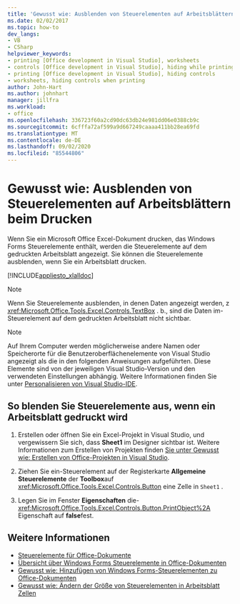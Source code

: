 ```yaml
---
title: 'Gewusst wie: Ausblenden von Steuerelementen auf Arbeitsblättern beim Drucken'
ms.date: 02/02/2017
ms.topic: how-to
dev_langs:
- VB
- CSharp
helpviewer_keywords:
- printing [Office development in Visual Studio], worksheets
- controls [Office development in Visual Studio], hiding while printing
- printing [Office development in Visual Studio], hiding controls
- worksheets, hiding controls when printing
author: John-Hart
ms.author: johnhart
manager: jillfra
ms.workload:
- office
ms.openlocfilehash: 336723f60a2cd90dc63db24e981dd06e0388cb9c
ms.sourcegitcommit: 6cfffa72af599a9d667249caaaa411bb28ea69fd
ms.translationtype: MT
ms.contentlocale: de-DE
ms.lasthandoff: 09/02/2020
ms.locfileid: "85544806"
---
```

# <a name="how-to-hide-controls-on-worksheets-when-printing"></a>Gewusst wie: Ausblenden von Steuerelementen auf Arbeitsblättern beim Drucken
  Wenn Sie ein Microsoft Office Excel-Dokument drucken, das Windows Forms Steuerelemente enthält, werden die Steuerelemente auf dem gedruckten Arbeitsblatt angezeigt. Sie können die Steuerelemente ausblenden, wenn Sie ein Arbeitsblatt drucken.

 [!INCLUDE[appliesto_xlalldoc](../vsto/includes/appliesto-xlalldoc-md.md)]

> [!NOTE]
> Wenn Sie Steuerelemente ausblenden, in denen Daten angezeigt werden, z <xref:Microsoft.Office.Tools.Excel.Controls.TextBox> . b., sind die Daten im-Steuerelement auf dem gedruckten Arbeitsblatt nicht sichtbar.

> [!NOTE]
> Auf Ihrem Computer werden möglicherweise andere Namen oder Speicherorte für die Benutzeroberflächenelemente von Visual Studio angezeigt als die in den folgenden Anweisungen aufgeführten. Diese Elemente sind von der jeweiligen Visual Studio-Version und den verwendeten Einstellungen abhängig. Weitere Informationen finden Sie unter [Personalisieren von Visual Studio-IDE](../ide/personalizing-the-visual-studio-ide.md).

## <a name="to-hide-controls-when-a-worksheet-is-printed"></a>So blenden Sie Steuerelemente aus, wenn ein Arbeitsblatt gedruckt wird

1. Erstellen oder öffnen Sie ein Excel-Projekt in Visual Studio, und vergewissern Sie sich, dass **Sheet1** im Designer sichtbar ist. Weitere Informationen zum Erstellen von Projekten finden [Sie unter Gewusst wie: Erstellen von Office-Projekten in Visual Studio](../vsto/how-to-create-office-projects-in-visual-studio.md).

2. Ziehen Sie ein-Steuerelement auf der Registerkarte **Allgemeine Steuerelemente** der **Toolbox**auf <xref:Microsoft.Office.Tools.Excel.Controls.Button> eine Zelle in `Sheet1` .

3. Legen Sie im Fenster **Eigenschaften** die- <xref:Microsoft.Office.Tools.Excel.Controls.Button.PrintObject%2A> Eigenschaft auf **false**fest.

## <a name="see-also"></a>Weitere Informationen
- [Steuerelemente für Office-Dokumente](../vsto/controls-on-office-documents.md)
- [Übersicht über Windows Forms Steuerelemente in Office-Dokumenten](../vsto/windows-forms-controls-on-office-documents-overview.md)
- [Gewusst wie: Hinzufügen von Windows Forms-Steuerelementen zu Office-Dokumenten](../vsto/how-to-add-windows-forms-controls-to-office-documents.md)
- [Gewusst wie: Ändern der Größe von Steuerelementen in Arbeitsblatt Zellen](../vsto/how-to-resize-controls-within-worksheet-cells.md)

